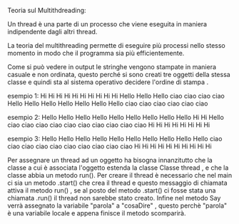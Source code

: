 Teoria sul Multithdreading: 

Un thread è una parte di un processo che viene eseguita in maniera indipendente dagli altri thread.

La teoria del  multithreading  permette  di eseguire più  processi nello stesso momento in modo che il programma sia più efficientemente.

Come si può vedere in output le stringhe vengono stampate in maniera casuale e non ordinata, questo perché si sono creati tre oggetti della stessa classe e quindi sta al sistema operativo decidere l'ordine di stampa .

esempio 1:
Hi
Hi
Hi
Hi
Hi
Hi
Hi
Hi
Hi
Hi
Hello
Hello
Hello
ciao
ciao
ciao
ciao
Hello
Hello
Hello
Hello
Hello
Hello
Hello
ciao
ciao
ciao
ciao
ciao
ciao

esempio 2: 
Hello
Hello
Hello
Hello
Hello
Hello
Hello
Hello
Hello
Hi
Hi
Hello
ciao
ciao
ciao
ciao
ciao
ciao
ciao
ciao
ciao
ciao
Hi
Hi
Hi
Hi
Hi
Hi
Hi
Hi

esempio 3:
Hello
Hello
Hello
Hello
Hello
Hello
Hello
Hello
Hello
Hello
ciao
ciao
ciao
ciao
ciao
ciao
ciao
ciao
ciao
ciao
Hi
Hi
Hi
Hi
Hi
Hi
Hi
Hi
Hi
Hi

Per assegnare un thread ad un oggetto ha bisogna innanzitutto che la classe a cui è associata l'oggetto estenda la classe Classe thread , e che la classe abbia un metodo run().
Per creare il thread è necessario che nel main ci sia un metodo .start() che crea il thread e questo messaggio di chiamata attiva il metodo run() , se al posto del metodo .start() ci fosse stata una chiamata .run() il thread non sarebbe stato creato.
Infine nel metodo Say verrà assegnato la variabile "parola" a "cosaDire" , questo perchè "parola" è una variabile locale e appena finisce il metodo scomparirà.




